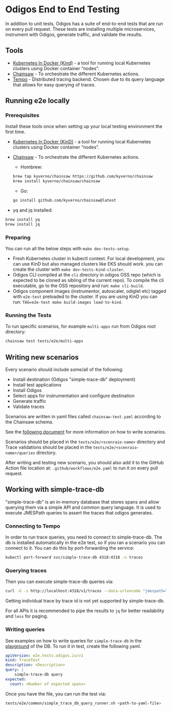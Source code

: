 # Odigos End to End Testing

In addition to unit tests, Odigos has a suite of end-to-end tests that are run on every pull request.
These tests are installing multiple microservices, instrument with Odigos, generate traffic, and validate the results.

## Tools

- [Kubernetes In Docker (Kind)](https://kind.sigs.k8s.io/) - a tool for running local Kubernetes clusters using Docker container “nodes”.
- [Chainsaw](https://kyverno.github.io/chainsaw/) - To orchestrate the different Kubernetes actions.
- [Tempo](https://github.com/grafana/tempo) - Distributed tracing backend. Chosen due to its query language that allows for easy querying of traces.

## Running e2e locally

### Prerequisites

Install these tools once when setting up your local testing environment the first time.

- [Kubernetes In Docker (KinD)](https://kind.sigs.k8s.io/) - a tool for running local Kubernetes clusters using Docker container “nodes”.

- [Chainsaw](https://kyverno.github.io/chainsaw/) - To orchestrate the different Kubernetes actions.
  - Hombrew:

  ```bash
  brew tap kyverno/chainsaw https://github.com/kyverno/chainsaw
  brew install kyverno/chainsaw/chainsaw
  ```

  - Go:

  ```bash
  go install github.com/kyverno/chainsaw@latest
  ```

- yq and jq installed:

```bash
brew install yq
brew install jq
```

### Preparing

You can run all the below steps with `make dev-tests-setup`.

- Fresh Kubernetes cluster in kubectl context. For local development, you can use KinD but also managed clusters like EKS should work. you can create the cluster with `make dev-tests-kind-cluster`.
- Odigos CLI compiled at the `cli` directory in odigos OSS repo (which is expected to be cloned as sibling of the current repo). To compile the cli executable, go to the OSS repository and run: `make cli-build`.
- Odigos component images (instrumentor, autoscaler, odiglet etc) tagged with `e2e-test` preloaded to the cluster. If you are using KinD you can run: `TAG=e2e-test make build-images load-to-kind`.

### Running the Tests

To run specific scenarios, for example `multi-apps` run from Odigos root directory:

```bash
chainsaw test tests/e2e/multi-apps
```

## Writing new scenarios

Every scenario should include some/all of the following:

- Install destination (Odigos "simple-trace-db" deployment)
- Install test applications
- Install Odigos
- Select apps for instrumentation and configure destination
- Generate traffic
- Validate traces

Scenarios are written in yaml files called `chainsaw-test.yaml` according to the Chainsaw schema.

See the [following document](https://kyverno.github.io/chainsaw/latest/test/) for more information on how to write scenarios.

Scenarios should be placed in the `tests/e2e/<scenraio-name>` directory and Trace validations should be placed in the `tests/e2e/<scenraio-name>/queries` directory.

After writing and testing new scenario, you should also add it to the GitHub Action file location at:
`.github/workflows/e2e.yaml` to run it on every pull request.

## Working with simple-trace-db

"simple-trace-db" is an in-memory database that stores spans and allow querying them via a simple API and common query language.
It is used to execute JMESPath queries to assert the traces that odigos generates.

### Connecting to Tempo

In order to run trace queries, you need to connect to simple-trace-db.
The db is installed automatically in the e2e test, so if you ran a scenario you can connect to it.
You can do this by port-forwarding the service:

```bash
kubectl port-forward svc/simple-trace-db 4318:4318 -n traces
```

### Querying traces

Then you can execute simple-trace-db queries via:

```bash
curl -G -s http://localhost:4318/v1/traces --data-urlencode "jmespath=length([?span.serviceName == 'frontend']) > `0`"
```

Getting individual trace by trace id is not yet supported by simple-trace-db.

For all APIs it is recommended to pipe the results to `jq` for better readability and `less` for paging.

### Writing queries

See examples on how to write queries for `simple-trace-db` in the [playground](https://github.com/odigos-io/simple-trace-db/tree/main/playground) of the DB. To run it in test, create the following yaml.

```yaml
apiVersion: e2e.tests.odigos.io/v1
kind: TraceTest
description: <Description>
query: |
    simple-trace-db query
expected:
  count: <Number of expected spans>
```

Once you have the file, you can run the test via:

```bash
tests/e2e/common/simple_trace_db_query_runner.sh <path-to-yaml-file>
```
